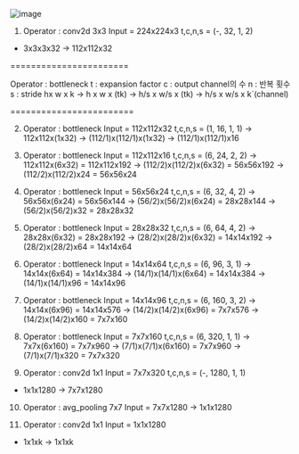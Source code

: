 ![image](https://user-images.githubusercontent.com/74644453/209628435-ec84c893-c432-4c60-9801-d21cbaf31ade.png)



1. Operator : conv2d 3x3
Input = 224x224x3
t,c,n,s = (-, 32, 1, 2)
+ 3x3x3x32
-> 112x112x32

=======================

Operator : bottleneck
t : expansion factor
c : output channel의 수
n : 반복 횟수
s : stride
hx w x k 
-> h x w x (tk)
-> h/s x w/s x (tk)
-> h/s x w/s x k`(channel)

========================

2. Operator : bottleneck
Input = 112x112x32
t,c,n,s = (1, 16, 1, 1)
-> 112x112x(1x32)
-> (112/1)x(112/1)x(1x32)
-> (112/1)x(112/1)x16

3. Operator : bottleneck
Input = 112x112x16
t,c,n,s = (6, 24, 2, 2)
-> 112x112x(6x32) = 112x112x192
-> (112/2)x(112/2)x(6x32) = 56x56x192
-> (112/2)x(112/2)x24 = 56x56x24

4. Operator : bottleneck
Input = 56x56x24
t,c,n,s = (6, 32, 4, 2)
-> 56x56x(6x24) = 56x56x144
-> (56/2)x(56/2)x(6x24) = 28x28x144
-> (56/2)x(56/2)x32 = 28x28x32

5. Operator : bottleneck
Input = 28x28x32
t,c,n,s = (6, 64, 4, 2)
-> 28x28x(6x32) = 28x28x192
-> (28/2)x(28/2)x(6x32) = 14x14x192
-> (28/2)x(28/2)x64 = 14x14x64

6. Operator : bottleneck
Input = 14x14x64
t,c,n,s = (6, 96, 3, 1)
-> 14x14x(6x64) = 14x14x384
-> (14/1)x(14/1)x(6x64) = 14x14x384
-> (14/1)x(14/1)x96 = 14x14x96

7. Operator : bottleneck
Input = 14x14x96
t,c,n,s = (6, 160, 3, 2)
-> 14x14x(6x96) = 14x14x576
-> (14/2)x(14/2)x(6x96) = 7x7x576
-> (14/2)x(14/2)x160 = 7x7x160

8. Operator : bottleneck
Input = 7x7x160
t,c,n,s = (6, 320, 1, 1) 
-> 7x7x(6x160) = 7x7x960
-> (7/1)x(7/1)x(6x160) = 7x7x960
-> (7/1)x(7/1)x320 = 7x7x320

9. Operator : conv2d 1x1
Input = 7x7x320
t,c,n,s = (-, 1280, 1, 1) 
+ 1x1x1280
-> 7x7x1280

10. Operator : avg_pooling 7x7
Input = 7x7x1280 
-> 1x1x1280

11. Operator : conv2d 1x1
Input = 1x1x1280 
+ 1x1xk
-> 1x1xk
